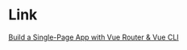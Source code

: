 # Link
[Build a Single-Page App with Vue Router & Vue CLI](https://courses.vuejsdevelopers.com/courses/979102/lectures/18859739)
